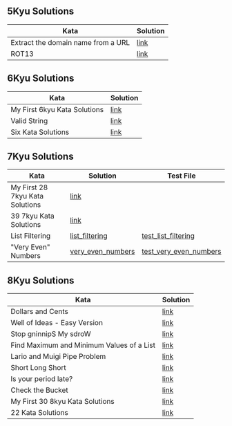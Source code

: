## 5Kyu Solutions
 | Kata                               | Solution                                            |
|------------------------------------|-----------------------------------------------------|
| Extract the domain name from a URL | [link](/5kyu/Extract-the-domain-name-from-a-URL.py) |
| ROT13                              | [link](/5kyu/ROT13.py)                              |

## 6Kyu Solutions
 | Kata                         | Solution                                      |
|------------------------------|-----------------------------------------------|
| My First 6kyu Kata Solutions | [link](/6kyu/My-First-6kyu-Kata-Solutions.py) |
| Valid String                 | [link](/6kyu/Valid_String.py)                 |
| Six Kata Solutions           | [link](/6kyu/6kyu-Kata-Solutions.py)          |

## 7Kyu Solutions
| Kata                            | Solution                                                          | Test File                                                              |
|---------------------------------|-------------------------------------------------------------------|------------------------------------------------------------------------|
| My First 28 7kyu Kata Solutions | [link](/7kyu/My-First-7kyu-Kata-Solutions.py)                     |                                                                        |
| 39 7kyu Kata Solutions          | [link](/7kyu/7kyu-Kata-Solutions.py)                              |                                                                        |
| List Filtering                  | [list_filtering](/7kyu/List_Filtering/list_filtering.py)          | [test_list_filtering](/7kyu/List_Filtering/test_list_filtering.py)     |
| "Very Even" Numbers             | [very_even_numbers](/7kyu/Very_Even_Numbers/very_even_numbers.py) | [test_very_even_numbers](/7kyu/Very_Even_Numbers/very_even_numbers.py) |

## 8Kyu Solutions
 | Kata                                      | Solution                                                   |
|-------------------------------------------|------------------------------------------------------------|
| Dollars and Cents                         | [link](/8kyu/Dollars-and-Cents.py)                         |
| Well of Ideas - Easy Version              | [link](/8kyu/Well-of-Ideas-Easy-Version.py)                |
| Stop gninnipS My sdroW                    | [link](/8kyu/Stop-gninnipS-My-sdroW.py)                    |
| Find Maximum and Minimum Values of a List | [link](/8kyu/Find-Maximum-and-Minimun-Values-of-a-List.py) |
| Lario and Muigi Pipe Problem              | [link](/8kyu/Lario-and-Muigi-Pipe-Problem.py)              |
| Short Long Short                          | [link](/8kyu/Short-Long-Short.py)                          |
| Is your period late?                      | [link](/8kyu/Is-your-period-late.py)                       |
| Check the Bucket                          | [link](/8kyu/Check-the-Bucket.py)                          |
| My First 30 8kyu Kata Solutions           | [link](/8kyu/My-First-30-8kyu-Kata-Solutions.py)           |
| 22 Kata Solutions                         | [link](/8kyu/8kyu-Kata-Solutions.py)                       |